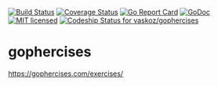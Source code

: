 [![Build Status](https://travis-ci.org/vaskoz/gophercises.svg?branch=master)](https://travis-ci.org/vaskoz/gophercises)
[![Coverage Status](https://coveralls.io/repos/github/vaskoz/gophercises/badge.svg?branch=master)](https://coveralls.io/github/vaskoz/gophercises?branch=master)
[![Go Report Card](https://goreportcard.com/badge/github.com/vaskoz/gophercises)](https://goreportcard.com/report/github.com/vaskoz/gophercises)
[![GoDoc](https://godoc.org/github.com/vaskoz/gophercises?status.svg)](https://godoc.org/github.com/vaskoz/gophercises)
[![MIT licensed](https://img.shields.io/badge/license-MIT-blue.svg)](./LICENSE.txt)
[ ![Codeship Status for vaskoz/gophercises](https://app.codeship.com/projects/214ed280-a8ef-0136-761d-2e2cf4f8517e/status?branch=master)](https://app.codeship.com/projects/308648)

# gophercises
https://gophercises.com/exercises/
